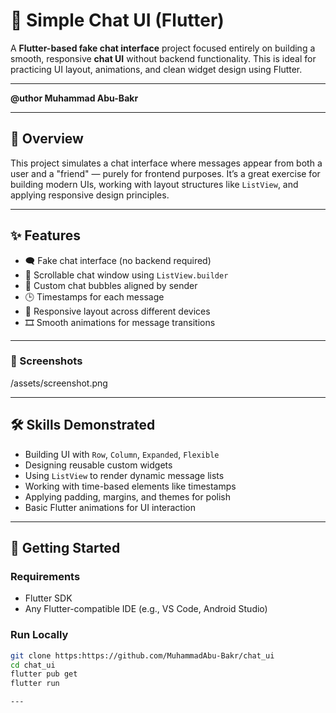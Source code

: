 # 💬 Simple Chat UI (Flutter)

A **Flutter-based fake chat interface** project focused entirely on building a smooth, responsive **chat UI** without backend functionality. This is ideal for practicing UI layout, animations, and clean widget design using Flutter.

---

**@uthor Muhammad Abu-Bakr**

---

## 📱 Overview

This project simulates a chat interface where messages appear from both a user and a "friend" — purely for frontend purposes. It’s a great exercise for building modern UIs, working with layout structures like `ListView`, and applying responsive design principles.

---

## ✨ Features

- 🗨️ Fake chat interface (no backend required)
- 📜 Scrollable chat window using `ListView.builder`
- 💬 Custom chat bubbles aligned by sender
- 🕒 Timestamps for each message
- 📱 Responsive layout across different devices
- 🎞️ Smooth animations for message transitions

---

### 📸 Screenshots

/assets/screenshot.png

---

## 🛠️ Skills Demonstrated

- Building UI with `Row`, `Column`, `Expanded`, `Flexible`
- Designing reusable custom widgets
- Using `ListView` to render dynamic message lists
- Working with time-based elements like timestamps
- Applying padding, margins, and themes for polish
- Basic Flutter animations for UI interaction

---

## 🚀 Getting Started

### Requirements

- Flutter SDK
- Any Flutter-compatible IDE (e.g., VS Code, Android Studio)

### Run Locally

```bash
git clone https:https://github.com/MuhammadAbu-Bakr/chat_ui
cd chat_ui
flutter pub get
flutter run

---

